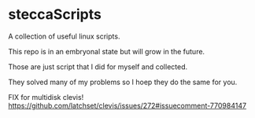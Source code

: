 # steccaScripts
A collection of useful linux scripts.

This repo is in an embryonal state but will grow in the future.

Those are just script that I did for myself and collected.

They solved many of my problems so I hoep they do the same for you.

FIX for multidisk clevis! https://github.com/latchset/clevis/issues/272#issuecomment-770984147
